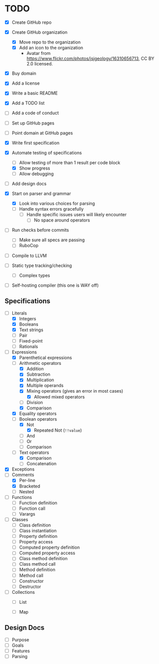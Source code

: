 TODO
====

- [x] Create GitHub repo
- [x] Create GitHub organization
    - [x] Move repo to the organization
    - [x] Add an icon to the organization
        * Avatar from https://www.flickr.com/photos/jsjgeology/16310656713, CC BY 2.0 licensed.
- [x] Buy domain
- [x] Add a license
- [x] Write a basic README
- [x] Add a TODO list
- [ ] Add a code of conduct
- [ ] Set up GitHub pages
- [ ] Point domain at GitHub pages
- [x] Write first specification
- [x] Automate testing of specifications
    - [ ] Allow testing of more than 1 result per code block
    - [x] Show progress
    - [ ] Allow debugging
- [ ] Add design docs
- [x] Start on parser and grammar
    - [x] Look into various choices for parsing
    - [ ] Handle syntax errors gracefully
        - [ ] Handle specific issues users will likely encounter
            - [ ] No space around operators
- [ ] Run checks before commits
    - [ ] Make sure all specs are passing
    - [ ] RuboCop
- [ ] Compile to LLVM
- [ ] Static type tracking/checking
    - [ ] Complex types
- [ ] Self-hosting compiler (this one is WAY off)


Specifications
--------------

- [ ] Literals
    - [x] Integers
    - [x] Booleans
    - [x] Text strings
    - [ ] Pair
    - [ ] Fixed-point
    - [ ] Rationals
- [ ] Expressions
    - [x] Parenthetical expressions
    - [ ] Arithmetic operators
        - [x] Addition
        - [x] Subtraction
        - [x] Multiplication
        - [x] Multiple operands
        - [x] Mixing operators (gives an error in most cases)
            - [x] Allowed mixed operators
        - [ ] Division
        - [x] Comparison
    - [x] Equality operators
    - [ ] Boolean operators
        - [x] Not
            - [x] Repeated Not (`!!value`)
        - [ ] And
        - [ ] Or
        - [ ] Comparison
    - [ ] Text operators
        - [x] Comparison
        - [ ] Concatenation
- [x] Exceptions
- [ ] Comments
    - [x] Per-line
    - [x] Bracketed
    - [ ] Nested
- [ ] Functions
    - [ ] Function definition
    - [ ] Function call
    - [ ] Varargs
- [ ] Classes
    - [ ] Class definition
    - [ ] Class instantiation
    - [ ] Property definition
    - [ ] Property access
    - [ ] Computed property definition
    - [ ] Computed property access
    - [ ] Class method definition
    - [ ] Class method call
    - [ ] Method definition
    - [ ] Method call
    - [ ] Constructor
    - [ ] Destructor
- [ ] Collections
    - [ ] List
    - [ ] Map


Design Docs
-----------

- [ ] Purpose
- [ ] Goals
- [ ] Features
- [ ] Parsing

